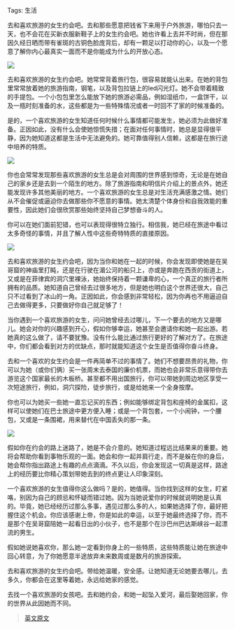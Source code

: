 Tags: 生活

去和喜欢旅游的女生约会吧。去和那些愿意把钱省下来用于户外旅游，哪怕只去一天，也不会花在买新衣服新鞋子上的女生约会吧。她也许看上去并不时尚，但在那因久经日晒而带有雀斑的古铜色脸庞背后，却有一颗足以打动你的心，以及一个愿意了解你内心最真实一面而不是你能成为什么的开放心态。

![](http://comm-pic.qiniudn.com/date%20a%20girl%20who%20travelslake-of-love%5B1%5D.jpg)

去和喜欢旅游的女生约会吧。她常常背着旅行包，很容易就能认出来。在她的背包里常常放着她的旅游指南，钢笔，以及背包拉链上的led闪光灯。她不会带着精致的手提包。一个小包包里怎么能放下她的旅游必需品，例如湿纸巾，一盒饼干，以及一瓶时刻准备的水，这些都是为一些特殊情况或者一时回不了家的时候准备的。

是的，一个喜欢旅游的女生知道任何时候什么事情都可能发生，她必须为此做好准备。正因如此，没有什么会使她惊慌失措；在面对任何事情时，她总是显得很平静，因为她知道这都是生活中无法避免的。她可靠值得别人信赖，这都是在旅行途中培养的特质。

![](http://comm-pic.qiniudn.com/date2.jpg)

你也会常常发现那些喜欢旅游的女生总是会对周围的世界感到惊奇，无论是在她自己的家乡还是去到一个陌生的地方。除了旅游指南和明信片介绍上的景点外，她还能发现许多其他美丽的地方。一个喜欢旅游的女生总是对生活充满感激之情。她们从不会催促或逼迫你去做那些你不愿意的事情。她太清楚个体身份和自我效能的重要性，因此她们会很欣赏那些始终坚持自己梦想奋斗的人。

你可以在她们面前犯错，也可以表现得很特立独行。相信我，她已经在旅途中看过太多奇怪的事情，并且了解人性中这些奇特特质的直接原因。

![](http://comm-pic.qiniudn.com/date3.jpg)

去和喜欢旅游的女生约会吧，因为当你和她在一起的时候，你会发现即使她是在吴哥窟的神庙里打盹，还是在行驶在湄公河的船只上，亦或是奔跑在西贡的街道上，又或是在菲律宾的洞穴里裸泳，她始终保持着一颗谦卑的心，一个真正的旅行者所拥有的品质。她知道自己曾经去过很多地方，但是她也明白这个世界还很大，自己只不过看到了冰山的一角。正因如此，你会感到非常轻松，因为你再也不用逼迫自己去做得更多，只要做好你自己就足够了！

当你遇到一个喜欢旅游的女生，问问她曾经去过哪儿，下一个要去的地方又是哪儿。她会对你的兴趣感到开心，假如你够幸运，她甚至会邀请你和她一起出游。若她真的这么做了，请不要犹豫。没有什么能比通过旅行更好的了解对方了。在旅途中，你们都会看到对方的优缺点，那时就能知道这个女生是否值得你奋斗终身。

去和一个喜欢的女生约会是一件再简单不过的事情了。她们不想要昂贵的礼物，你可以为她（或你们俩）买一张周末去泰国的廉价机票，而她也会非常乐意得带你去游览这个国家最长的木板桥。甚至都不用出国旅行，你可以带她到周边地区享受一次短途旅行，例如，洞穴探险，徒步旅行，或是给她来一个全身按摩。

你也可以为她买一些她一直忘记买的东西；例如能够绑定背包和座椅的金属扣，这样可以使她们在巴士旅途中更方便入睡；或是一个背包套，一个小闹钟，一个腰包，又或是一条围裙，用来替代在中国丢失的那一条。

![](http://comm-pic.qiniudn.com/date4.jpg)

假如你在约会的路上迷路了，她是不会介意的。她知道过程远比结果来的重要。她将会帮助你看到事物乐观的一面。她会和你一起并肩行走，而不是躲在你的身后，她会帮你指出路途上有趣的点点滴滴。不久以后，你会发现这一切真是这样，路途上的经历要比你精心策划带她去到的终点更让人印象深刻。

一个喜欢旅游的女生值得你这么做吗？是的，她值得。当你找到这样的女生，盯紧咯，别因为自己的顾忌和怀疑而错过她。因为当她说爱你的时候就说明她是认真的。毕竟，她已经经历过那么多事，遇见过那么多的人，如果她选择了你，最好把握住这个机会。你应该感谢上帝，你是如此的幸运，以至于她最终选择了你，而不是那个在吴哥窟陪她一起看日出的小伙子，也不是那个在沙巴州巴达斯峡谷一起漂流的男生。

假如她说她喜欢你，那么她一定看到你身上的一些特质，这些特质能让她在旅途中回心转意，为了你她愿意半途放弃未来数周或是数月的旅游探索。

去和喜欢旅游的女生约会吧。带给她温暖，安全感。让她知道无论她要去哪儿，去多久，你都会在这里等着她，永远给她家的感觉。

去找一个喜欢旅游的女孩吧。去和她约会，和她一起坠入爱河，最后娶她回家，你的世界从此因她而不同。

>[英文原文](http://www.solitarywanderer.com/2012/02/date-a-girl-who-travels/#axzz1vGqy5Sg8)